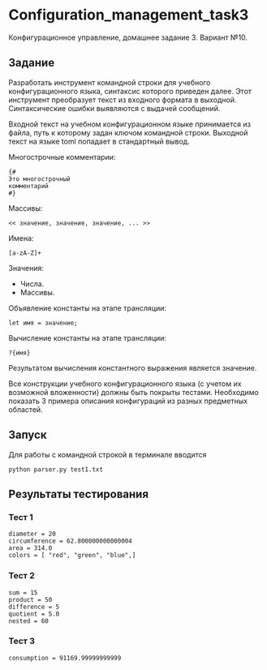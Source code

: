 # Configuration_management_task3
Конфигурационное управление, домашнее задание 3. Вариант №10.
## Задание
Разработать инструмент командной строки для учебного конфигурационного языка, синтаксис которого приведен далее. Этот инструмент преобразует текст из входного формата в выходной. Синтаксические ошибки выявляются с выдачей сообщений.

Входной текст на учебном конфигурационном языке принимается из файла, путь к которому задан ключом командной строки. Выходной текст на языке toml попадает в стандартный вывод.

Многострочные комментарии:
```
{#
Это многострочный
комментарий
#}
```
Массивы:
```
<< значение, значение, значение, ... >>
```
Имена:
```
[a-zA-Z]+
```
Значения:
- Числа.
- Массивы.


Объявление константы на этапе трансляции:
```
let имя = значение;
```
Вычисление константы на этапе трансляции:
```
?{имя}
```
Результатом вычисления константного выражения является значение.

Все конструкции учебного конфигурационного языка (с учетом их возможной вложенности) должны быть покрыты тестами. Необходимо показать 3 примера описания конфигураций из разных предметных областей.
## Запуск
Для работы с командной строкой в терминале вводится
```
python parser.py test1.txt
```
## Результаты тестирования
### Тест 1
```
diameter = 20
circumference = 62.800000000000004
area = 314.0
colors = [ "red", "green", "blue",]
```
### Тест 2
```
sum = 15
product = 50
difference = 5
quotient = 5.0
nested = 60
```
### Тест 3
```
consumption = 91169.99999999999
```
